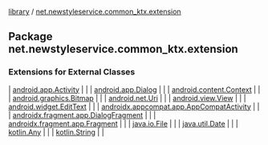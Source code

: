 [library](../index.md) / [net.newstyleservice.common_ktx.extension](./index.md)

## Package net.newstyleservice.common_ktx.extension

### Extensions for External Classes

| [android.app.Activity](android.app.-activity/index.md) |  |
| [android.app.Dialog](android.app.-dialog/index.md) |  |
| [android.content.Context](android.content.-context/index.md) |  |
| [android.graphics.Bitmap](android.graphics.-bitmap/index.md) |  |
| [android.net.Uri](android.net.-uri/index.md) |  |
| [android.view.View](android.view.-view/index.md) |  |
| [android.widget.EditText](android.widget.-edit-text/index.md) |  |
| [androidx.appcompat.app.AppCompatActivity](androidx.appcompat.app.-app-compat-activity/index.md) |  |
| [androidx.fragment.app.DialogFragment](androidx.fragment.app.-dialog-fragment/index.md) |  |
| [androidx.fragment.app.Fragment](androidx.fragment.app.-fragment/index.md) |  |
| [java.io.File](java.io.-file/index.md) |  |
| [java.util.Date](java.util.-date/index.md) |  |
| [kotlin.Any](kotlin.-any/index.md) |  |
| [kotlin.String](kotlin.-string/index.md) |  |

